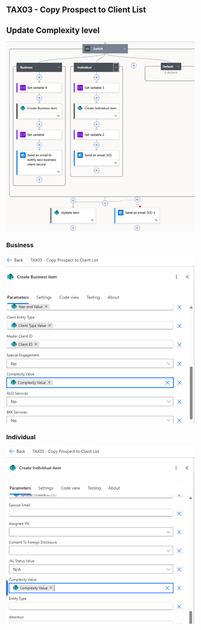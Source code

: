 ## TAX03 - Copy Prospect to Client List

## Update Complexity level

![alt text](image.png)

### Business

![alt text](image-1.png)

### Individual

![alt text](image-2.png)


